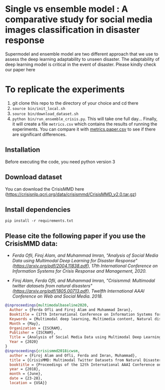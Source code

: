 # Single vs ensemble model : A comparative study for social media images classification in disaster response
Supermodel and ensemble model are two different approach that we use to assess the deep learning adaptability to unseen disaster.
The adaptability of deep learning model is critical in the event of disaster. Please kindly check our paper here

# To replicate the experiments

1. git clone this repo to the directory of your choice and cd there
2. `source bin/init_local.sh`
3. `source bin/download_dataset.sh`
4. `python bin/run_ensemble_crisis.py`. This will take one full day... Finally, it will create a file `metrics.csv` which contains the results of running the experiments. You can compare it with [metrics.paper.csv](nb/metrics.paper.csv) to see if there are significant differences. 

## Installation
Before executing the code, you need python version 3 

## Download dataset
You can download the CrisisMMD here (https://crisisnlp.qcri.org/data/crisismmd/CrisisMMD_v2.0.tar.gz)

## Install dependencies
```
pip install -r requirements.txt
```

## Please cite the following paper if you use the CrisisMMD data:

* *Ferda Ofli, Firoj Alam, and Muhammad Imran, "Analysis of Social Media Data using Multimodal Deep Learning for Disaster Response" (https://arxiv.org/pdf/2004.11838.pdf), 17th International Conference on Information Systems for Crisis Response and Management, 2020.*

* *Firoj Alam, Ferda Ofli, and Muhammad Imran, "Crisismmd: Multimodal twitter datasets from natural disasters" (https://arxiv.org/pdf/1805.00713.pdf), Twelfth International AAAI Conference on Web and Social Media. 2018.*


```bib
@inproceedings{multimodalbaseline2020,
  Author = {Ferda Ofli and Firoj Alam and Muhammad Imran},
  Booktitle = {17th International Conference on Information Systems for Crisis Response and Management},
  Keywords = {Multimodal deep learning, Multimedia content, Natural disasters, Crisis Computing, Social media},
  Month = {May},
  Organization = {ISCRAM},
  Publisher = {ISCRAM},
  Title = {Analysis of Social Media Data using Multimodal Deep Learning for Disaster Response},
  Year = {2020}
}
@inproceedings{crisismmd2018icwsm,
  author = {Firoj Alam and Ofli, Ferda and Imran, Muhammad},
  title = {CrisisMMD: Multimodal Twitter Datasets from Natural Disasters},
  booktitle = {Proceedings of the 12th International AAAI Conference on Web and Social Media (ICWSM)},
  year = {2018},
  month = {June},
  date = {23-28},
  location = {USA}}
```